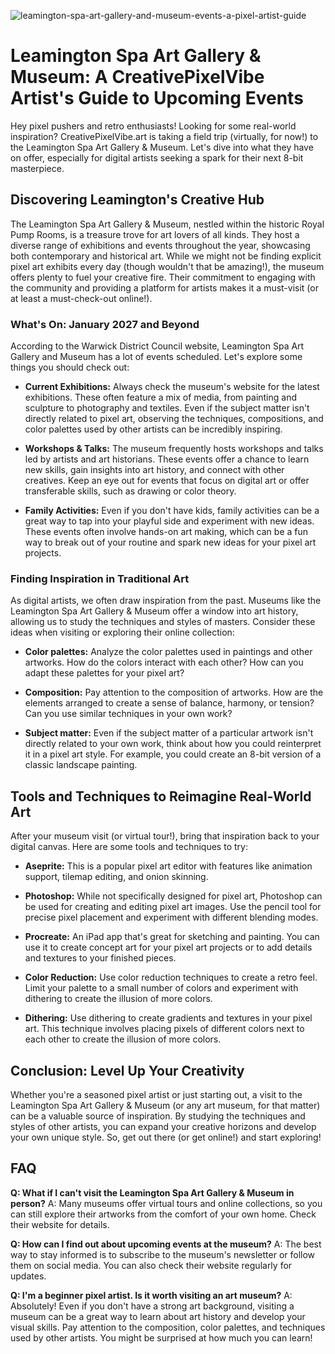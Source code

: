 ![leamington-spa-art-gallery-and-museum-events-a-pixel-artist-guide](https://images.pexels.com/photos/3652784/pexels-photo-3652784.jpeg?auto=compress&cs=tinysrgb&fit=crop&h=627&w=1200)

# Leamington Spa Art Gallery & Museum: A CreativePixelVibe Artist's Guide to Upcoming Events

Hey pixel pushers and retro enthusiasts! Looking for some real-world inspiration? CreativePixelVibe.art is taking a field trip (virtually, for now!) to the Leamington Spa Art Gallery & Museum. Let's dive into what they have on offer, especially for digital artists seeking a spark for their next 8-bit masterpiece.

## Discovering Leamington's Creative Hub

The Leamington Spa Art Gallery & Museum, nestled within the historic Royal Pump Rooms, is a treasure trove for art lovers of all kinds. They host a diverse range of exhibitions and events throughout the year, showcasing both contemporary and historical art. While we might not be finding explicit pixel art exhibits every day (though wouldn't that be amazing!), the museum offers plenty to fuel your creative fire. Their commitment to engaging with the community and providing a platform for artists makes it a must-visit (or at least a must-check-out online!).

### What's On: January 2027 and Beyond

According to the Warwick District Council website, Leamington Spa Art Gallery and Museum has a lot of events scheduled. Let's explore some things you should check out:

*   **Current Exhibitions:** Always check the museum's website for the latest exhibitions. These often feature a mix of media, from painting and sculpture to photography and textiles. Even if the subject matter isn't directly related to pixel art, observing the techniques, compositions, and color palettes used by other artists can be incredibly inspiring.

*   **Workshops & Talks:** The museum frequently hosts workshops and talks led by artists and art historians. These events offer a chance to learn new skills, gain insights into art history, and connect with other creatives. Keep an eye out for events that focus on digital art or offer transferable skills, such as drawing or color theory.

*   **Family Activities:** Even if you don't have kids, family activities can be a great way to tap into your playful side and experiment with new ideas. These events often involve hands-on art making, which can be a fun way to break out of your routine and spark new ideas for your pixel art projects.

### Finding Inspiration in Traditional Art

As digital artists, we often draw inspiration from the past. Museums like the Leamington Spa Art Gallery & Museum offer a window into art history, allowing us to study the techniques and styles of masters. Consider these ideas when visiting or exploring their online collection:

*   **Color palettes:** Analyze the color palettes used in paintings and other artworks. How do the colors interact with each other? How can you adapt these palettes for your pixel art?

*   **Composition:** Pay attention to the composition of artworks. How are the elements arranged to create a sense of balance, harmony, or tension? Can you use similar techniques in your own work?

*   **Subject matter:** Even if the subject matter of a particular artwork isn't directly related to your own work, think about how you could reinterpret it in a pixel art style. For example, you could create an 8-bit version of a classic landscape painting.

## Tools and Techniques to Reimagine Real-World Art

After your museum visit (or virtual tour!), bring that inspiration back to your digital canvas. Here are some tools and techniques to try:

*   **Aseprite:** This is a popular pixel art editor with features like animation support, tilemap editing, and onion skinning.

*   **Photoshop:** While not specifically designed for pixel art, Photoshop can be used for creating and editing pixel art images. Use the pencil tool for precise pixel placement and experiment with different blending modes.

*   **Procreate:** An iPad app that's great for sketching and painting. You can use it to create concept art for your pixel art projects or to add details and textures to your finished pieces.

*   **Color Reduction:** Use color reduction techniques to create a retro feel. Limit your palette to a small number of colors and experiment with dithering to create the illusion of more colors.

*   **Dithering:** Use dithering to create gradients and textures in your pixel art. This technique involves placing pixels of different colors next to each other to create the illusion of more colors.

## Conclusion: Level Up Your Creativity

Whether you're a seasoned pixel artist or just starting out, a visit to the Leamington Spa Art Gallery & Museum (or any art museum, for that matter) can be a valuable source of inspiration. By studying the techniques and styles of other artists, you can expand your creative horizons and develop your own unique style. So, get out there (or get online!) and start exploring!

## FAQ

**Q: What if I can't visit the Leamington Spa Art Gallery & Museum in person?**
A: Many museums offer virtual tours and online collections, so you can still explore their artworks from the comfort of your own home. Check their website for details.

**Q: How can I find out about upcoming events at the museum?**
A: The best way to stay informed is to subscribe to the museum's newsletter or follow them on social media. You can also check their website regularly for updates.

**Q: I'm a beginner pixel artist. Is it worth visiting an art museum?**
A: Absolutely! Even if you don't have a strong art background, visiting a museum can be a great way to learn about art history and develop your visual skills. Pay attention to the composition, color palettes, and techniques used by other artists. You might be surprised at how much you can learn!
